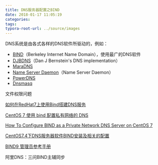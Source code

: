 ```yaml
---
title: DNS服务器配置之BIND
date: 2018-01-17 11:05:19
categories:
tags:
typora-root-url: ../source/images
---
```


DNS系统是由各式各样的DNS软件所驱动的，例如：

- [BIND](https://zh.wikipedia.org/wiki/BIND)（Berkeley Internet Name Domain），使用最广的DNS软件
- [DJBDNS](https://zh.wikipedia.org/w/index.php?title=DJBDNS&action=edit&redlink=1)（Dan J Bernstein's DNS implementation）
- [MaraDNS](https://zh.wikipedia.org/w/index.php?title=MaraDNS&action=edit&redlink=1)
- [Name Server Daemon](https://zh.wikipedia.org/w/index.php?title=Name_Server_Daemon&action=edit&redlink=1)（Name Server Daemon）
- [PowerDNS](https://zh.wikipedia.org/w/index.php?title=PowerDNS&action=edit&redlink=1)
- [Dnsmasq](https://zh.wikipedia.org/wiki/Dnsmasq)





文件权限问题

[如何在RedHat7上使用Bind搭建DNS服务](https://cloud.tencent.com/developer/article/1078811)

[CentOS 7 使用 bind 配置私有网络的 DNS](https://qizhanming.com/blog/2017/05/27/how-to-configure-bind-as-a-private-network-dns-server-on-centos-7)

[How To Configure BIND as a Private Network DNS Server on CentOS 7](https://www.digitalocean.com/community/tutorials/how-to-configure-bind-as-a-private-network-dns-server-on-centos-7)

[CentOS7.4下DNS服务器软件BIND安装及相关的配置](https://blog.51cto.com/liqingbiao/2093064)

[BIND9 管理员参考手册](https://www.centos.bz/manual/BIND9-CHS.pdf)



阿里DNS：三问BIND主辅同步